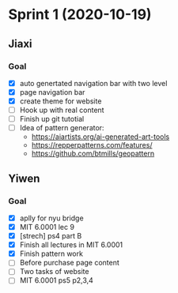 # Sprint 1 (2020-10-19)

## Jiaxi

### Goal

- [x] auto genertated navigation bar with two level
- [x] page navigation bar
- [x] create theme for website
- [ ] Hook up with real content
- [ ] Finish up git tutotial
- [ ] Idea of pattern generator:
  - https://aiartists.org/ai-generated-art-tools
  - https://repperpatterns.com/features/
  - https://github.com/btmills/geopattern

## Yiwen

### Goal

- [x] aplly for nyu bridge
- [x] MIT 6.0001 lec 9
- [x] [strech] ps4 part B
- [x] Finish all lectures in MIT 6.0001
- [x] Finish pattern work
- [ ] Before purchase page content
- [ ] Two tasks of website
- [ ] MIT 6.0001 ps5 p2,3,4
